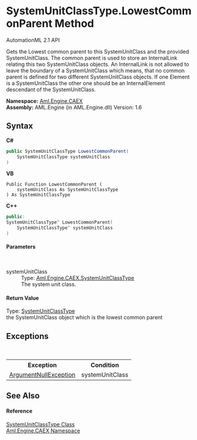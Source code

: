 # SystemUnitClassType.LowestCommonParent Method 
AutomationML 2.1 API 

Gets the Lowest common parent to this SystemUnitClass and the provided SystemUnitClass. The common parent is used to store an InternalLink relating this two SystemUnitClass objects. An InternalLink is not allowed to leave the boundary of a SystemUnitClass which means, that no common parent is defined for two different SystemUnitClass objects. If one Element is a SystemUnitClass the other one should be an InternalElement descendant of the SystemUnitClass.

**Namespace:**&nbsp;<a href="N_Aml_Engine_CAEX">Aml.Engine.CAEX</a><br />**Assembly:**&nbsp;AML.Engine (in AML.Engine.dll) Version: 1.6

## Syntax

**C#**<br />
``` C#
public SystemUnitClassType LowestCommonParent(
	SystemUnitClassType systemUnitClass
)
```

**VB**<br />
``` VB
Public Function LowestCommonParent ( 
	systemUnitClass As SystemUnitClassType
) As SystemUnitClassType
```

**C++**<br />
``` C++
public:
SystemUnitClassType^ LowestCommonParent(
	SystemUnitClassType^ systemUnitClass
)
```


#### Parameters
&nbsp;<dl><dt>systemUnitClass</dt><dd>Type: <a href="T_Aml_Engine_CAEX_SystemUnitClassType">Aml.Engine.CAEX.SystemUnitClassType</a><br />The system unit class.</dd></dl>

#### Return Value
Type: <a href="T_Aml_Engine_CAEX_SystemUnitClassType">SystemUnitClassType</a><br />the SystemUnitClass object which is the lowest common parent

## Exceptions
&nbsp;<table><tr><th>Exception</th><th>Condition</th></tr><tr><td><a href="https://docs.microsoft.com/dotnet/api/system.argumentnullexception" target="_parent" rel="noopener noreferrer">ArgumentNullException</a></td><td>systemUnitClass</td></tr></table>

## See Also


#### Reference
<a href="T_Aml_Engine_CAEX_SystemUnitClassType">SystemUnitClassType Class</a><br /><a href="N_Aml_Engine_CAEX">Aml.Engine.CAEX Namespace</a><br />